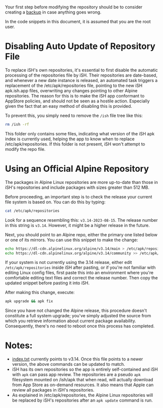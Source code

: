 Your first step before modifying the repository should be to consider creating a [backup](Making-a-backup) in case anything goes wrong.

In the code snippets in this document, it is assumed that you are the root user.

# Disabling Auto Update of Repository File

To replace iSH's own repositories, it's essential to first disable the automatic processing of the repositories file by iSH. Their repositories are date-based, and whenever a new date instance is released, an automated task triggers a replacement of the /etc/apk/repositories file, pointing to the new iSH apk.ish.app files, overwriting any changes pointing to other Alpine repositories. The reason for this is to make the iSH app conformant to AppStore policies, and should not be seen as a hostile action. Especially given the fact that an easy method of disabling this is provided.

To prevent this, you simply need to remove the `/ish` file tree like this:

```sh
rm /ish -rf
```

This folder only contains some files, indicating what version of the iSH apk index is currently used, helping the app to know when to replace /etc/apk/repositories. If this folder is not present, iSH won't attempt to modify the repo file. 

# Using an Official Alpine Repository

The packages in Alpine Linux repositories are more up-to-date than those in iSH's repositories and include packages with sizes greater than 512 MB.

Before proceeding, an important step is to check the release your current file system is based on. You can do this by typing:

```sh
cat /etc/apk/repositories
```

Look for a sequence resembling this: `v3.14-2023-08-15`. The release number in this string is `v3.14`. However, it might be a higher release in the future.

Next, you should point to an Alpine repo, either the primary one listed below or one of its mirrors. You can use this snippet to make the change:

```sh
echo https://dl-cdn.alpinelinux.org/alpine/v3.14/main > /etc/apk/repositories
echo https://dl-cdn.alpinelinux.org/alpine/v3.14/community >> /etc/apk/repositories
```

If your system is not currently using the 3.14 release, either edit `/etc/apk/repositories` inside iSH after pasting, or if you're not familiar with editing Linux config files, first paste this into an environment where you're comfortable editing text files and correct the release number. Then copy the updated snippet before pasting it into iSH.

After making this change, execute:

```sh
apk upgrade && apk fix
```

Since you have not changed the Alpine release, this procedure doesn't constitute a full system upgrade; you've simply adjusted the source from which you retrieve information about current package availability. Consequently, there's no need to reboot once this process has completed.

# Notes:

- [index.txt](https://github.com/ish-app/ish/blob/master/deps/aports/community/x86/index.txt) currently points to v3.14. Once this file points to a newer version, the above commands can be updated to match.
- iSH has its own repositories so the app is entirely self-contained and iSH with `apk` can pass app review. The repositories are a pseudo `apk` filesystem mounted on /ish/apk that when read, will actually download from App Store as on-demand resources. It also means that Apple can review all packages in iSH's repositories.
- As explained in /etc/apk/repositories, the Alpine Linux repositories will be replaced by iSH's repositories after an `apk update` command is run.
